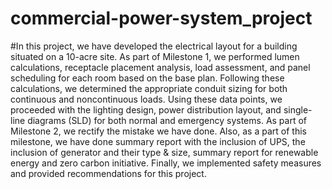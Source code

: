 # commercial-power-system_project
#In this project, we have developed the electrical layout for a building situated on a 10-acre site. As part of Milestone 1, we
performed lumen calculations, receptacle placement analysis, load assessment, and panel scheduling for each room based
on the base plan. Following these calculations, we determined the appropriate conduit sizing for both continuous and noncontinuous loads. Using these data points, we proceeded with the lighting design, power distribution layout, and single-line
diagrams (SLD) for both normal and emergency systems. As part of Milestone 2, we rectify the mistake we have done.
Also, as a part of this milestone, we have done summary report with the inclusion of UPS, the inclusion of generator and
their type & size, summary report for renewable energy and zero carbon initiative. Finally, we implemented safety measures
and provided recommendations for this project.
